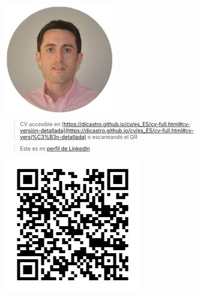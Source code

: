 ![Este soy yo!](../assets/img/yo.png)

> CV accesible en [https://dicastro.github.io/cv/es_ES/cv-full.html#cv-versión-detallada](https://dicastro.github.io/cv/es_ES/cv-full.html#cv-versi%C3%B3n-detallada) o escaneando el QR

> Este es mi [perfil de LinkedIn](www.linkedin.com/in/diego-castro-viadero-9192a278)

![Aquí encontrarás mi CV!](../assets/img/qr-cv-githubio.png)